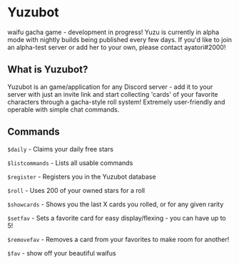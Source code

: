 # Yuzubot
waifu gacha game - development in progress! Yuzu is currently in alpha mode with nightly builds being published every few days. If you'd like to join an alpha-test server or add her to your own, please contact ayatori#2000!

## What is Yuzubot?
Yuzubot is an game/application for any Discord server - add it to your server with just an invite link and start collecting 'cards' of your favorite characters through a gacha-style roll system! Extremely user-friendly and operable with simple chat commands.

## Commands
`$daily` - Claims your daily free stars

`$listcommands` - Lists all usable commands

`$register` - Registers you in the Yuzubot database

`$roll` - Uses 200 of your owned stars for a roll

`$showcards` - Shows you the last X cards you rolled, or for any given rarity

`$setfav` - Sets a favorite card for easy display/flexing - you can have up to 5!

`$removefav` - Removes a card from your favorites to make room for another!

`$fav` - show off your beautiful waifus